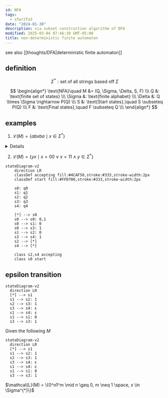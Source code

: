 ```yaml
---
id: NFA
tags:
  - sfwr2fa3
date: "2024-01-30"
description: via subset construction algorithm of DFA
modified: 2025-03-04 07:46:30 GMT-05:00
title: non-deterministic finite automaton
---
```


see also [[thoughts/DFA|deterministic finite automaton]]

## definition

$$
\Sigma^{*}: \text{set of all strings based off }\Sigma
$$

$$
\begin{align*}
\text{NFA}\quad M &= (Q, \Sigma, \Delta, S, F)  \\\
Q &: \text{finite set of states} \\\
\Sigma &: \text{finite alphabet} \\\
\Delta &: Q \times \Sigma \rightarrow P(Q) \\\
S &: \text{Start states},\quad S \subseteq P(Q) \\\
F &: \text{Final states},\quad F \subseteq Q \\\
\end{align*}
$$

## examples

1. $\mathcal{L}(M) = \{ abxba \mid x \in \Sigma^{*}\}$

<details>

```mermaid
stateDiagram-v2
    direction LR
    classDef accepting fill:#4CAF50,stroke:#333,stroke-width:2px
    classDef start fill:#FFD700,stroke:#333,stroke-width:2px

    s0: q0
    s1: q1
    s2: q2
    s3: q3
    s4: q4
    s5: q5

    [*] --> s0
    s0 --> s1: a
    s1 --> s2: b
    s2 --> s2: Σ
    s2 --> s3: b
    s3 --> s4: a
    s4 --> [*]

    class s4 accepting
    class s0 start
```

</details>

2. $\mathcal{L}(M) = \{ yx \mid x = 00 \lor x =11 \land  y \in \Sigma^{*}\}$

```mermaid
stateDiagram-v2
    direction LR
    classDef accepting fill:#4CAF50,stroke:#333,stroke-width:2px
    classDef start fill:#FFD700,stroke:#333,stroke-width:2px

    s0: q0
    s1: q1
    s2: q2
    s3: q3
    s4: q4

    [*] --> s0
    s0 --> s0: 0,1
    s0 --> s1: 0
    s0 --> s3: 1
    s1 --> s2: 0
    s3 --> s4: 1
    s2 --> [*]
    s4 --> [*]

    class s2,s4 accepting
    class s0 start
```

## epsilon transition

```mermaid
stateDiagram-v2
  direction LR
  [*] --> s1
  s1 --> s2: 1
  s2 --> s3: 1
  s3 --> s4: ε
  s1 --> s4: ε
  s1 --> s1: 0
  s3 --> s3: 1
```

Given the following $M$

```mermaid
stateDiagram-v2
  direction LR
  [*] --> s1
  s1 --> s2: 1
  s2 --> s3: 1
  s3 --> s4: ε
  s1 --> s4: ε
  s1 --> s1: 0
  s3 --> s3: 1
```

$\mathcal{L}(M) = \{0^n1^m \mid n \geq 0, m \neq 1 \space, x \in \Sigma^{*}\}$
